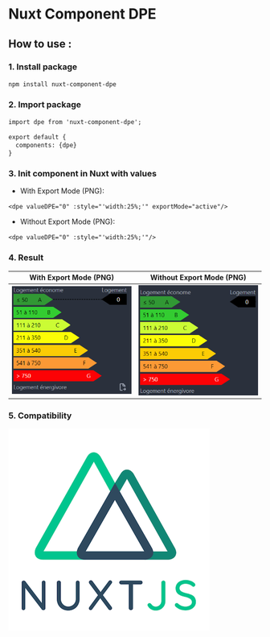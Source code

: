 # Nuxt Component DPE

## How to use :

### 1. Install package
```
npm install nuxt-component-dpe
```

### 2. Import package

```
import dpe from 'nuxt-component-dpe';
```

```
export default {
  components: {dpe}
}
```

### 3. Init component in Nuxt with values

- With Export Mode (PNG):
```
<dpe valueDPE="0" :style="'width:25%;'" exportMode="active"/>
```

- Without Export Mode (PNG):
```
<dpe valueDPE="0" :style="'width:25%;'"/>
```

### 4. Result

With Export Mode (PNG)           |  Without Export Mode (PNG)
:-------------------------:|:-------------------------:
![](assets/dpe_with_export.PNG)  |  ![](assets/dpe_without_export.PNG)


### 5. Compatibility 

![](assets/Nuxtjs_logo.png)


